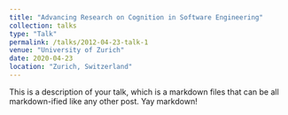 ```yaml
---
title: "Advancing Research on Cognition in Software Engineering"
collection: talks
type: "Talk"
permalink: /talks/2012-04-23-talk-1
venue: "University of Zurich"
date: 2020-04-23
location: "Zurich, Switzerland"
---
```


This is a description of your talk, which is a markdown files that can be all markdown-ified like any other post. Yay markdown!

